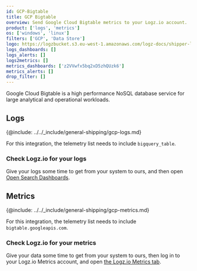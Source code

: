 ```yaml
---
id: GCP-Bigtable
title: GCP Bigtable
overview: Send Google Cloud Bigtable metrics to your Logz.io account.
product: ['logs', 'metrics']
os: ['windows', 'linux']
filters: ['GCP', 'Data Store']
logo: https://logzbucket.s3.eu-west-1.amazonaws.com/logz-docs/shipper-logos/bigtable.png
logs_dashboards: []
logs_alerts: []
logs2metrics: []
metrics_dashboards: ['z2VVwfx5bq2xD5zhQUzk6']
metrics_alerts: []
drop_filter: []
---
```



Google Cloud Bigtable is a high performance NoSQL database service for large analytical and operational workloads. 

## Logs 

{@include: ../../_include/general-shipping/gcp-logs.md}   

For this integration, the telemetry list needs to include `bigquery_table`.


### Check Logz.io for your logs

Give your logs some time to get from your system to ours, and then open [Open Search Dashboards](https://app.logz.io/#/dashboard/osd).

## Metrics

{@include: ../../_include/general-shipping/gcp-metrics.md}

For this integration, the telemetry list needs to include `bigtable.googleapis.com`.

### Check Logz.io for your metrics

Give your data some time to get from your system to ours, then log in to your Logz.io Metrics account, and open [the Logz.io Metrics tab](https://app.logz.io/#/dashboard/metrics/).